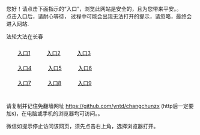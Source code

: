 您好！请点击下面指示的“入口”，浏览此网站是安全的，且为您带来平安。。 <br/>
点击入口后，请耐心等待， 过程中可能会出现无法打开的提示，请忽略，最终会进入网站. </br>

法轮大法在长春<br/>
<div style="padding:10px"><a style="margin:20px" target="_blank" href="http://dt0utdmu58ajj.cloudfront.net/zytas?uidjuy" id="ccLink1" rel="nofollow">入口1</a> <a target="_blank" style="margin:20px" href="http://d1wy4v2c074a5h.cloudfront.net/zytas?feqoyyj" id="ccLink2" rel="nofollow">入口2</a> <a style="margin:20px" target="_blank" href="http://d2wbvh66untrfn.cloudfront.net/zytas?cqwajmd" id="ccLink3" rel="nofollow">入口3</a></div>

<div style="padding:10px" ><a style="margin:20px" target="_blank" href="http://dt0utdmu58ajj.cloudfront.net/zytas?uidjuy" id="ccLink4" rel="nofollow">入口4</a> <a style="margin:20px" href="http://d1wy4v2c074a5h.cloudfront.net/zytas?feqoyyj" target="_blank" id="ccLink5" rel="nofollow">入口5</a> <a style="margin:20px" href="http://d2wbvh66untrfn.cloudfront.net/zytas?cqwajmd" target="_blank" id="ccLink6" rel="nofollow">入口6</a></div>

<div style="padding:10px"><a style="margin:20px" target="_blank" href="http://dt0utdmu58ajj.cloudfront.net/zytas?uidjuy" id="ccLink7" rel="nofollow">入口7</a> <a style="margin:20px" href="http://d1wy4v2c074a5h.cloudfront.net/zytas?feqoyyj" target="_blank" id="ccLink8" rel="nofollow">入口8</a> <a style="margin:20px" target="_blank" href="http://d2wbvh66untrfn.cloudfront.net/zytas?cqwajmd" id="ccLink9" rel="nofollow">入口9</a></div>

<br/>



请复制并记住免翻墙网址 https://github.com/yntd/changchunzx (http后一定要加s)，在电脑或手机的浏览器均可访问。。<br/>

微信如提示停止访问该网页，须先点击右上角，选择浏览器打开。
